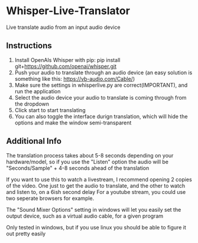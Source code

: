 # Whisper-Live-Translator

Live translate audio from an input audio device

## Instructions

1) Install OpenAIs Whisper with pip: pip install git+https://github.com/openai/whisper.git 
2) Push your audio to translate through an audio device (an easy solution is something like this: https://vb-audio.com/Cable/)
3) Make sure the settings in whisperlive.py are correct(IMPORTANT), and run the application
4) Select the audio device your audio to translate is coming through from the dropdown
5) Click start to start translating
6) You can also toggle the interface durign translation, which will hide the options and make the window semi-transparent

## Additional Info
The translation process takes about 5-8 seconds depending on your hardware/model, 
  so if you use the "Listen" option the audio will be "Seconds/Sample" + 4-8 seconds ahead of the translation

If you want to use this to watch a livestream, I recommend opening 2 copies of the video.
One just to get the audio to translate, and the other to watch and listen to, on a 6ish second delay
For a youtube stream, you could use two seperate browsers for example.

The "Sound Mixer Options" setting in windows will let you easily set the output device, such as a virtual audio cable, for a given program

Only tested in windows, but if you use linux you should be able to figure it out pretty easily
